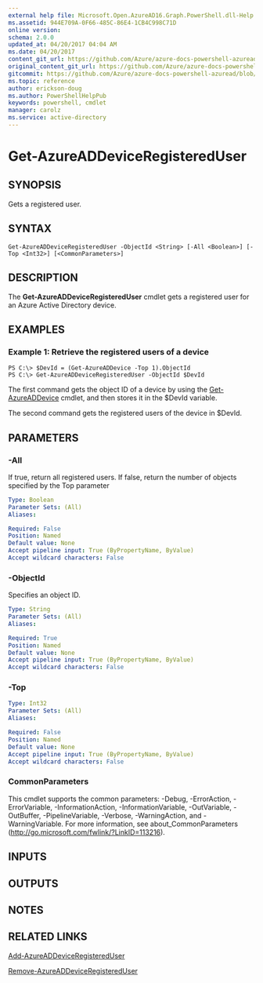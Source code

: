 ```yaml
---
external help file: Microsoft.Open.AzureAD16.Graph.PowerShell.dll-Help.xml
ms.assetid: 944E709A-0F66-485C-86E4-1CB4C998C71D
online version:
schema: 2.0.0
updated_at: 04/20/2017 04:04 AM
ms.date: 04/20/2017
content_git_url: https://github.com/Azure/azure-docs-powershell-azuread/blob/master/Azure%20AD%20Cmdlets/AzureAD/v2-preview/Get-AzureADDeviceRegisteredUser.md
original_content_git_url: https://github.com/Azure/azure-docs-powershell-azuread/blob/master/Azure%20AD%20Cmdlets/AzureAD/v2-preview/Get-AzureADDeviceRegisteredUser.md
gitcommit: https://github.com/Azure/azure-docs-powershell-azuread/blob/1d38b2a72c0f0efa61a3f3f11923881f0545e492
ms.topic: reference
author: erickson-doug
ms.author: PowerShellHelpPub
keywords: powershell, cmdlet
manager: carolz
ms.service: active-directory
---
```


# Get-AzureADDeviceRegisteredUser

## SYNOPSIS
Gets a registered user.

## SYNTAX

```
Get-AzureADDeviceRegisteredUser -ObjectId <String> [-All <Boolean>] [-Top <Int32>] [<CommonParameters>]
```

## DESCRIPTION
The **Get-AzureADDeviceRegisteredUser** cmdlet gets a registered user for an Azure Active Directory device.

## EXAMPLES

### Example 1: Retrieve the registered users of a device
```
PS C:\> $DevId = (Get-AzureADDevice -Top 1).ObjectId
PS C:\> Get-AzureADDeviceRegisteredUser -ObjectId $DevId
```

The first command gets the object ID of a device by using the [Get-AzureADDevice](./Get-AzureADDevice.md) cmdlet, and then stores it in the $DevId variable.  

The second command gets the registered users of the device in $DevId.

## PARAMETERS

### -All
If true, return all registered users. If false, return the number of objects specified by the Top parameter

```yaml
Type: Boolean
Parameter Sets: (All)
Aliases: 

Required: False
Position: Named
Default value: None
Accept pipeline input: True (ByPropertyName, ByValue)
Accept wildcard characters: False
```

### -ObjectId
Specifies an object ID.
```yaml
Type: String
Parameter Sets: (All)
Aliases: 

Required: True
Position: Named
Default value: None
Accept pipeline input: True (ByPropertyName, ByValue)
Accept wildcard characters: False
```

### -Top
```yaml
Type: Int32
Parameter Sets: (All)
Aliases: 

Required: False
Position: Named
Default value: None
Accept pipeline input: True (ByPropertyName, ByValue)
Accept wildcard characters: False
```

### CommonParameters
This cmdlet supports the common parameters: -Debug, -ErrorAction, -ErrorVariable, -InformationAction, -InformationVariable, -OutVariable, -OutBuffer, -PipelineVariable, -Verbose, -WarningAction, and -WarningVariable. For more information, see about_CommonParameters (http://go.microsoft.com/fwlink/?LinkID=113216).

## INPUTS

## OUTPUTS

## NOTES

## RELATED LINKS

[Add-AzureADDeviceRegisteredUser](./Add-AzureADDeviceRegisteredUser.md)

[Remove-AzureADDeviceRegisteredUser](./Remove-AzureADDeviceRegisteredUser.md)

